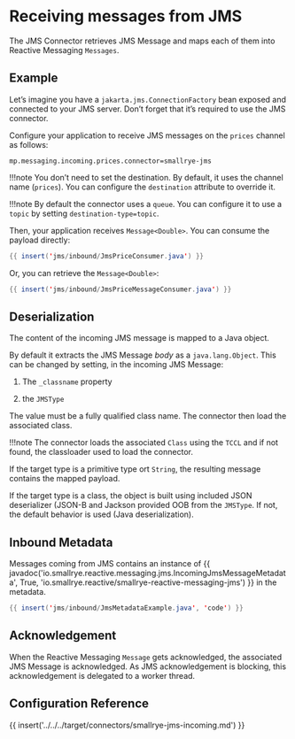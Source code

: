 # Receiving messages from JMS

The JMS Connector retrieves JMS Message and maps each of them into
Reactive Messaging `Messages`.

## Example

Let’s imagine you have a `jakarta.jms.ConnectionFactory` bean exposed and
connected to your JMS server. Don’t forget that it’s required to use the
JMS connector.

Configure your application to receive JMS messages on the `prices`
channel as follows:

```properties
mp.messaging.incoming.prices.connector=smallrye-jms
```

!!!note
    You don’t need to set the destination. By default, it uses the channel
    name (`prices`). You can configure the `destination` attribute to
    override it.

!!!note
    By default the connector uses a `queue`. You can configure it to use a
    `topic` by setting `destination-type=topic`.

Then, your application receives `Message<Double>`. You can consume the
payload directly:

``` java
{{ insert('jms/inbound/JmsPriceConsumer.java') }}
```

Or, you can retrieve the `Message<Double>`:

``` java
{{ insert('jms/inbound/JmsPriceMessageConsumer.java') }}
```

## Deserialization

The content of the incoming JMS message is mapped to a Java object.

By default it extracts the JMS Message *body* as a `java.lang.Object`.
This can be changed by setting, in the incoming JMS Message:

1.  The `_classname` property

2.  the `JMSType`

The value must be a fully qualified class name. The connector then load
the associated class.

!!!note
    The connector loads the associated `Class` using the `TCCL` and if not
    found, the classloader used to load the connector.

If the target type is a primitive type ort `String`, the resulting
message contains the mapped payload.

If the target type is a class, the object is built using included JSON
deserializer (JSON-B and Jackson provided OOB from the `JMSType`.
If not, the default behavior is used (Java deserialization).

## Inbound Metadata

Messages coming from JMS contains an instance of {{ javadoc('io.smallrye.reactive.messaging.jms.IncomingJmsMessageMetadata', True, 'io.smallrye.reactive/smallrye-reactive-messaging-jms') }}  in the metadata.

``` java
{{ insert('jms/inbound/JmsMetadataExample.java', 'code') }}
```

## Acknowledgement

When the Reactive Messaging `Message` gets acknowledged, the associated
JMS Message is acknowledged. As JMS acknowledgement is blocking, this
acknowledgement is delegated to a worker thread.

## Configuration Reference

{{ insert('../../../target/connectors/smallrye-jms-incoming.md') }}
